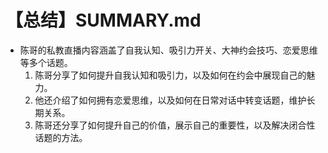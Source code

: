 # 【总结】SUMMARY.md

-   陈哥的私教直播内容涵盖了自我认知、吸引力开关、大神约会技巧、恋爱思维等多个话题。
    1.  陈哥分享了如何提升自我认知和吸引力，以及如何在约会中展现自己的魅力。
    2.  他还介绍了如何拥有恋爱思维，以及如何在日常对话中转变话题，维护长期关系。
    3.  陈哥还分享了如何提升自己的价值，展示自己的重要性，以及解决闭合性话题的方法。